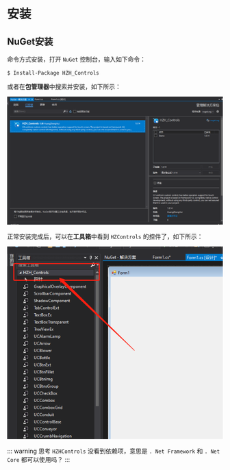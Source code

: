 # 安装

## NuGet安装

命令方式安装，打开 `NuGet` 控制台，输入如下命令：

```shell
$ Install-Package HZH_Controls
```

或者在**包管理器**中搜索并安装，如下所示：

![NuGet安装HZHControls](assets/images/NuGet安装HZHControls.png)

正常安装完成后，可以在**工具箱**中看到 `HZControls` 的控件了，如下所示：

![HZHControls控件](assets/images/HZHControls控件.png)

::: warning 思考
`HZHControls` 没看到依赖项，意思是 `. Net Framework` 和 `. Net Core` 都可以使用吗？
:::
